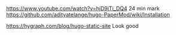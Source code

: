 https://www.youtube.com/watch?v=hjD9jTi_DQ4  24 min mark
https://github.com/adityatelange/hugo-PaperMod/wiki/Installation


https://hygraph.com/blog/hugo-static-site
    Look good
